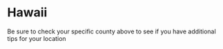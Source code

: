 # Hawaii
Be sure to check your specific county above to see if you have additional tips for your location